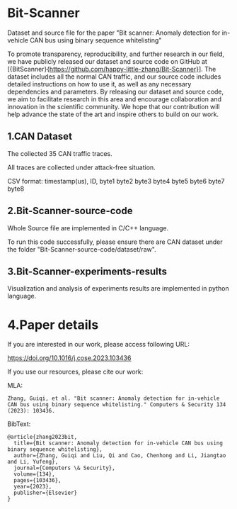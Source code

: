# Bit-Scanner
Dataset and source file for the paper "Bit scanner: Anomaly detection for in-vehicle CAN bus using binary sequence whitelisting"


To promote transparency, reproducibility, and further research in our field, we have publicly released our dataset and source code on GitHub at [{BitScanner}{https://github.com/happy-little-zhang/Bit-Scanner}]. The dataset includes all the normal CAN traffic, and our source code includes detailed instructions on how to use it, as well as any necessary dependencies and parameters. By releasing our dataset and source code, we aim to facilitate research in this area and encourage collaboration and innovation in the scientific community. We hope that our contribution will help advance the state of the art and inspire others to build on our work.




## 1.CAN Dataset
The collected 35 CAN traffic traces.

All traces are collected under attack-free situation.

CSV format: timestamp(us), ID, byte1 byte2 byte3 byte4 byte5 byte6 byte7 byte8

## 2.Bit-Scanner-source-code
Whole Source file are implemented in C/C++ language.

To run this code successfully, please ensure there are CAN dataset under the folder "Bit-Scanner-source-code/dataset/raw".

## 3.Bit-Scanner-experiments-results
Visualization and analysis of experiments results are implemented in python language.

# 4.Paper details
If you are interested in our work, please access following URL:

https://doi.org/10.1016/j.cose.2023.103436


If you use our resources, please cite our work:

MLA:
```
Zhang, Guiqi, et al. "Bit scanner: Anomaly detection for in-vehicle CAN bus using binary sequence whitelisting." Computers & Security 134 (2023): 103436.
```


BibText:
```
@article{zhang2023bit,
  title={Bit scanner: Anomaly detection for in-vehicle CAN bus using binary sequence whitelisting},
  author={Zhang, Guiqi and Liu, Qi and Cao, Chenhong and Li, Jiangtao and Li, Yufeng},
  journal={Computers \& Security},
  volume={134},
  pages={103436},
  year={2023},
  publisher={Elsevier}
}
```

